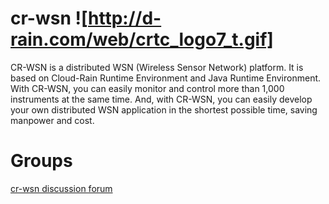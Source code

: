 # cr-wsn ![http://d-rain.com/web/crtc_logo7_t.gif]
CR-WSN is a distributed WSN (Wireless Sensor Network) platform. It is based on Cloud-Rain Runtime Environment and Java Runtime Environment. With CR-WSN, you can easily monitor and control more than 1,000 instruments at the same time. And, with CR-WSN, you can easily develop your own distributed WSN application in the shortest possible time, saving manpower and cost. 

# Groups
<a href="http://groups.google.com/group/cr-wsn" target="_blank">cr-wsn discussion forum</a>
